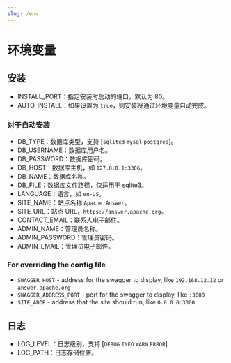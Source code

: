 ```yaml
---
slug: /env
---
```


# 环境变量

## 安装

- INSTALL_PORT：指定安装时启动的端口，默认为 80。
- AUTO_INSTALL：如果设置为 `true`，则安装将通过环境变量自动完成。

### 对于自动安装

- DB_TYPE：数据库类型，支持 [`sqlite3`  `mysql`  `postgres`]。
- DB_USERNAME：数据库用户名。
- DB_PASSWORD：数据库密码。
- DB_HOST：数据库主机，如 `127.0.0.1:3306`。
- DB_NAME：数据库名称。
- DB_FILE：数据库文件路径，仅适用于 sqlite3。
- LANGUAGE：语言，如  `en-US`。
- SITE_NAME：站点名称 `Apache Answer`。
- SITE_URL：站点 URL，`https://answer.apache.org`。
- CONTACT_EMAIL：联系人电子邮件。
- ADMIN_NAME：管理员名称。
- ADMIN_PASSWORD：管理员密码。
- ADMIN_EMAIL：管理员电子邮件。

### For overriding the config file

- `SWAGGER_HOST` - address for the swagger to display, like `192.168.12.12` or `answer.apache.org`
- `SWAGGER_ADDRESS_PORT` - port for the swagger to display, like `:3000`
- `SITE_ADDR` - address that the site should run, like `0.0.0.0:3000`

## 日志

- LOG_LEVEL：日志级别，支持 [`DEBUG`  `INFO`  `WARN`  `ERROR`]
- LOG_PATH：日志存储位置。
